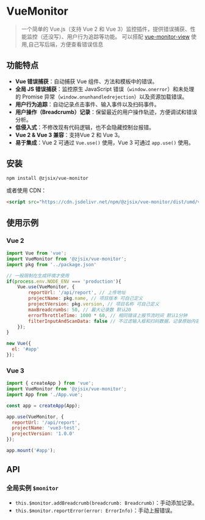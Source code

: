 # VueMonitor

> 一个简单的 Vue.js（支持 Vue 2 和 Vue 3）监控插件，提供错误捕获、性能监控（还没写）、用户行为追踪等功能。
> 可以搭配 [vue-monitor-view](https://github.com/zjsix/vue-monitor-view) 使用,自己写后端，方便查看错误信息

## 功能特点

- **Vue 错误捕获**：自动捕获 Vue 组件、方法和模板中的错误。
- **全局 JS 错误捕获**：监控原生 JavaScript 错误（`window.onerror`）和未处理的 Promise 异常（`window.onunhandledrejection`）以及资源加载错误。
- **用户行为追踪**：自动记录点击事件、输入事件以及扫码事件。
- **用户操作（Breadcrumb）记录**：保留最近的用户操作轨迹，方便调试和错误分析。
- **低侵入式**：不修改现有代码逻辑，也不会隐藏控制台报错。
- **Vue 2 & Vue 3 兼容**：支持Vue 2 和 Vue 3。
- **易于集成**：Vue 2 可通过 `Vue.use()` 使用，Vue 3 可通过 `app.use()` 使用。

## 安装

```bash
npm install @zjsix/vue-monitor
```

或者使用 CDN：

```html
<script src="https://cdn.jsdelivr.net/npm/@zjsix/vue-monitor/dist/umd/vue-monitor.js"></script>
```

## 使用示例

### Vue 2

```js
import Vue from 'vue';
import VueMonitor from '@zjsix/vue-monitor';
import pkg from '../package.json'

// 一般限制在生成环境才使用
if(process.env.NODE_ENV === 'production'){
    Vue.use(VueMonitor, {
        reportUrl: '/api/report', // 上传地址
        projectName: pkg.name, // 项目版本 可自己定义
        projectVersion: pkg.version, // 项目名称 可自己定义
        maxBreadcrumbs: 50, // 最大记录数 默认20
        errorThrottleTime: 1000 * 60, // 相同错误上报节流时间 默认1分钟
        filterInputAndScanData: false // 不过滤输入框和扫码数据，记录原始内容 默认过滤 过滤则只记录文本长度
    });
}

new Vue({
  el: '#app'
});
```

### Vue 3

```js
import { createApp } from 'vue';
import VueMonitor from '@zjsix/vue-monitor';
import App from './App.vue';

const app = createApp(App);

app.use(VueMonitor, {
  reportUrl: '/api/report',
  projectName: 'vue3-test',
  projectVersion: '1.0.0'
});

app.mount('#app');
```

## API

### 全局实例 `$monitor`

- `this.$monitor.addBreadcrumb(breadcrumb: Breadcrumb)`：手动添加记录。
- `this.$monitor.reportError(error: ErrorInfo)`：手动上报错误。
